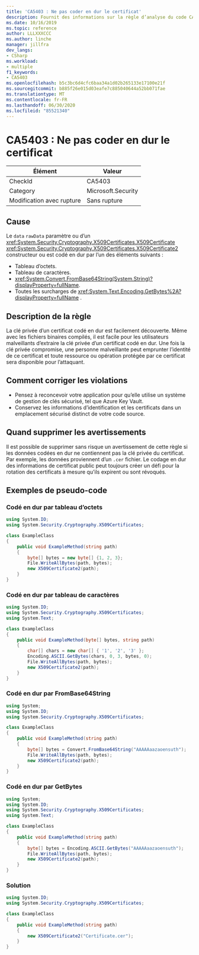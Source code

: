 ```yaml
---
title: 'CA5403 : Ne pas coder en dur le certificat'
description: Fournit des informations sur la règle d’analyse du code CA5403, notamment les causes, comment corriger les violations et quand la supprimer.
ms.date: 10/16/2019
ms.topic: reference
author: LLLXXXCCC
ms.author: linche
manager: jillfra
dev_langs:
- CSharp
ms.workload:
- multiple
f1_keywords:
- CA5403
ms.openlocfilehash: b5c3bc6d4cfc6baa34a1d02b265133e17100e21f
ms.sourcegitcommit: b885f26e015d03eafe7c885040644a52bb071fae
ms.translationtype: MT
ms.contentlocale: fr-FR
ms.lasthandoff: 06/30/2020
ms.locfileid: "85521340"
---
```

# <a name="ca5403-do-not-hard-code-certificate"></a>CA5403 : Ne pas coder en dur le certificat

|Élément|Valeur|
|-|-|
|CheckId|CA5403|
|Category|Microsoft.Security|
|Modification avec rupture|Sans rupture|

## <a name="cause"></a>Cause

Le `data` `rawData` paramètre ou d’un <xref:System.Security.Cryptography.X509Certificates.X509Certificate> <xref:System.Security.Cryptography.X509Certificates.X509Certificate2> constructeur ou est codé en dur par l’un des éléments suivants :

- Tableau d’octets.
- Tableau de caractères.
- <xref:System.Convert.FromBase64String(System.String)?displayProperty=fullName>.
- Toutes les surcharges de <xref:System.Text.Encoding.GetBytes%2A?displayProperty=fullName> .

## <a name="rule-description"></a>Description de la règle

La clé privée d’un certificat codé en dur est facilement découverte. Même avec les fichiers binaires compilés, il est facile pour les utilisateurs malveillants d’extraire la clé privée d’un certificat codé en dur. Une fois la clé privée compromise, une personne malveillante peut emprunter l’identité de ce certificat et toute ressource ou opération protégée par ce certificat sera disponible pour l’attaquant.

## <a name="how-to-fix-violations"></a>Comment corriger les violations

- Pensez à reconcevoir votre application pour qu’elle utilise un système de gestion de clés sécurisé, tel que Azure Key Vault.
- Conservez les informations d’identification et les certificats dans un emplacement sécurisé distinct de votre code source.

## <a name="when-to-suppress-warnings"></a>Quand supprimer les avertissements

Il est possible de supprimer sans risque un avertissement de cette règle si les données codées en dur ne contiennent pas la clé privée du certificat. Par exemple, les données proviennent d’un `.cer` fichier. Le codage en dur des informations de certificat public peut toujours créer un défi pour la rotation des certificats à mesure qu’ils expirent ou sont révoqués.

## <a name="pseudo-code-examples"></a>Exemples de pseudo-code

### <a name="hard-coded-by-byte-array"></a>Codé en dur par tableau d’octets

```csharp
using System.IO;
using System.Security.Cryptography.X509Certificates;

class ExampleClass
{
    public void ExampleMethod(string path)
    {
        byte[] bytes = new byte[] {1, 2, 3};
        File.WriteAllBytes(path, bytes);
        new X509Certificate2(path);
    }
}
```

### <a name="hard-coded-by-char-array"></a>Codé en dur par tableau de caractères

```csharp
using System.IO;
using System.Security.Cryptography.X509Certificates;
using System.Text;

class ExampleClass
{
    public void ExampleMethod(byte[] bytes, string path)
    {
        char[] chars = new char[] { '1', '2', '3' };
        Encoding.ASCII.GetBytes(chars, 0, 3, bytes, 0);
        File.WriteAllBytes(path, bytes);
        new X509Certificate2(path);
    }
}
```

### <a name="hard-coded-by-frombase64string"></a>Codé en dur par FromBase64String

```csharp
using System;
using System.IO;
using System.Security.Cryptography.X509Certificates;

class ExampleClass
{
    public void ExampleMethod(string path)
    {
        byte[] bytes = Convert.FromBase64String("AAAAAaazaoensuth");
        File.WriteAllBytes(path, bytes);
        new X509Certificate2(path);
    }
}
```

### <a name="hard-coded-by-getbytes"></a>Codé en dur par GetBytes

```csharp
using System;
using System.IO;
using System.Security.Cryptography.X509Certificates;
using System.Text;

class ExampleClass
{
    public void ExampleMethod(string path)
    {
        byte[] bytes = Encoding.ASCII.GetBytes("AAAAAaazaoensuth");
        File.WriteAllBytes(path, bytes);
        new X509Certificate2(path);
    }
}
```

### <a name="solution"></a>Solution

```csharp
using System.IO;
using System.Security.Cryptography.X509Certificates;

class ExampleClass
{
    public void ExampleMethod(string path)
    {
        new X509Certificate2("Certificate.cer");
    }
}
```
